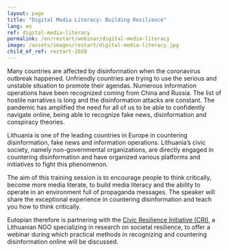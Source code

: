 ```yaml
---
layout: page
title: "Digital Media Literacy: Building Resilience"
lang: en
ref: digital-media-literacy
permalink: /en/restart/webinar/digital-media-literacy
image: /assets/images/restart/digital-media-literacy.jpg
child_of_ref: restart-2020
---
```


Many countries are affected by disinformation when the coronavirus outbreak happened. Unfriendly countries are trying to use the serious and unstable situation to promote their agendas. Numerous information operations have been recognized coming from China and Russia. The list of hostile narratives is long and the disinformation attacks are constant. The pandemic has amplified the need for all of us to be able to confidently navigate online, being able to recognize fake news, disinformation and conspiracy theories.

Lithuania is one of the leading countries in Europe in countering disinformation, fake news and information operations. Lithuania’s civic society, namely non-governmental organizations, are directly engaged in countering disinformation and have organized various platforms and initiatives to fight this phenomenon.

The aim of this training session is to encourage people to think critically, become more media literate, to build media literacy and the ability to operate in an environment full of propaganda messages. The speaker will share the exceptional experience in countering disinformation and teach you how to think critically.

Eutopian therefore is partnering with the [Civic Resilience Initiative (CRI)](https://cri.lt/), a Lithuanian NGO specializing in research on societal resilience, to offer a webinar during which practical methods in recognizing and countering disinformation online will be discussed.
